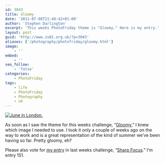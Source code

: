 ```yaml
---
id: 3043
title: Gloomy
date: '2011-07-08T21:48:42+01:00'
author: 'Stephen Darlington'
excerpt: 'This weeks PhotoFriday theme is "Gloomy." Here is my entry.'
layout: post
guid: 'http://www.zx81.org.uk/?p=3043'
aliases: ['/photography/photofriday/gloomy.html']
image:
    - ''
embed:
    - ''
seo_follow:
    - 'false'
categories:
    - PhotoFriday
tags:
    - life
    - PhotoFriday
    - Photography
    - uk
---
```


[![June in London.](https://i0.wp.com/farm4.static.flickr.com/3003/5839357578_431a77270e.jpg?resize=500%2C500)](http://www.flickr.com/photos/stephendarlington/5839357578/ "June in London. by stephendarlington, on Flickr")

As soon as I saw the theme for this weeks challenge, “[Gloomy](http://www.photofriday.com/archives/challenge/001099.php),” I knew which image I needed to use. I took it only a couple of weeks ago on the way to work and is a great representation of the kind of summer we’ve been having so far. Pretty gloomy, eh?

Please also vote for [my entry](/photography/photofriday/sharp-focus.html#respond) in last weeks challenge, “[Sharp Focus](http://www.photofriday.com/linkviewer.php?id=1097).” I’m entry 151.